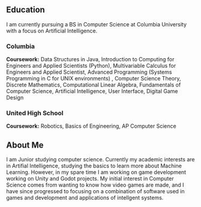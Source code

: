 ## Education

I am currently pursuing a BS in Computer Science at Columbia University with a focus on Artificial Intelligence.

### Columbia

**Coursework:** Data Structures in Java, Introduction to Computing for Engineers and Applied Scientists 
(Python), Multivariable Calculus for Engineers and Applied Scientist, Advanced Programming (Systems 
Programming in C for UNIX environments) , Computer Science Theory, Discrete Mathematics, Computational 
Linear Algebra, Fundamentals of Computer Science, Artificial Intelligence, User Interface, Digital Game Design

### United High School

**Coursework:** Robotics, Basics of Engineering, AP Computer Science

## About Me

I am Junior studying computer science. Currently my academic interests are in Artifial Intelligence, studying the basics
to learn more about Machine Learning. However, in my spare time I am working on game development working on Unity and Godot projects.
My initial interest in Computer Science comes from wanting to know how video games are made, and I have since progressed to focusing on a combination of software
used in games and development and applications of intellgent systems.


